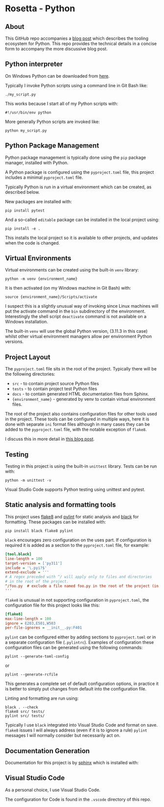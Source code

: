 # Rosetta - Python

## About

This GitHub repo accompanies a [blog post]() which describes the tooling ecosystem for Python. This repo provides the technical details in a concise form to accompany the more discussive blog post.

## Python interpreter

On Windows Python can be downloaded from [here](https://www.python.org/downloads/).

Typically I invoke Python scripts using a command line in Git Bash like:

```shell
./my_script.py
```

This works because I start all of my Python scripts with:

```shell
#!/usr/bin/env python
```
More generally Python scripts are invoked like:
```shell
python my_script.py
```

## Python Package Management

Python package management is typically done using the `pip` package manager, installed with Python.

A Python package is configured using the `pyproject.toml` file, this project includes a minimal `pyproject.toml` file.

Typically Python is run in a virtual environment which can be created, as described below.

New packages are installed with:

```shell
pip install pytest
```

And a so-called `editable` package can be installed in the local project using:

```shell
pip install -e .
```

This installs the local project so it is available to other projects, and updates when the code is changed.


## Virtual Environments

Virtual environments can be created using the built-in `venv` library:

```shell
python -m venv {environment_name}
```

It is then activated (on my Windows machine in Git Bash) with:

```shell
source {environment_name}/Scripts/activate
```

I suspect this is a slightly unusual way of invoking since Linux machines will put the activate command in the `bin` subdirectory of the environment. Interestingly the shell script `deactivate` command is not available on a Windows installation.

The built-in `venv` will use the global Python version, (3.11.3 in this case) whilst other virtual environment managers allow per environment Python versions.

## Project Layout

The `pyproject.toml` file sits in the root of the project. Typically there will be the following directories:

- `src` - to contain project source Python files
- `tests` - to contain project test Python files
- `docs` - to contain generated HTML documentation files from Sphinx.
- `{environment_name}` - generated by venv to contain virtual environment files.

The root of the project also contains configuration files for other tools used in the project. These tools can be configured in multiple ways, here it is done with separate `ini` format files although in many cases they can be added to the `pyproject.toml` file, with the notable exception of `flake8`.

I discuss this in more detail in [this blog post](https://ianhopkinson.org.uk/2022/02/understanding-setup-py-setup-cfg-and-pyproject-toml-in-python/).

## Testing

Testing in this project is using the built-in `unittest` library. Tests can be run with:

```shell
python -m unittest -v
```

Visual Studio Code supports Python testing using unittest and pytest.

## Static analysis and formatting tools

This project uses [flake8](https://flake8.pycqa.org/en/latest/) and [pylint](https://github.com/pylint-dev/pylint) for static analysis
 and [black](https://github.com/psf/black) for formatting. These packages can be installed with:

```shell
pip install black flake8 pylint
```

`black` encourages zero configuration on the uses part. If configuration is required it is added as a section to the `pyproject.toml` file, for example:
```ini
[tool.black]
line-length = 100
target-version = ['py311']
include = '\.pyi?$'
extend-exclude = '''
# A regex preceded with ^/ will apply only to files and directories
# in the root of the project.
^/foo.py  # exclude a file named foo.py in the root of the project (in addition to the defaults)
'''
```

`flake8` is unusual in not supporting configuration in `pyproject.toml`, the configuration file for this project looks like this:

```ini
[flake8]
max-line-length = 100
ignore = E203,E501,W503
per-file-ignores = __init__.py:F401
```

`pylint` can be configured either by adding sections to `pyproject.toml` or in a separate configuration file (`.pylintrc`). Examples of configuration these configuration files can be generated using the following commands:

```shell
pylint --generate-toml-config
```

or

```shell
pylint --generate-rcfile
```

This generates a complete set of default configuration options, in practice it is better to simply put changes from default into the configuration file.


Linting and formatting are run using:

```shell
black . --check
flake8 src/ tests/
pylint src/ tests/
```

Typically I use `black` integrated into Visual Studio Code and format on save. `flake8` issues I will always address (even if it is to ignore a rule)
`pylint` messages I will normally consider but necessarily act on.

## Documentation Generation

Documentation for this project is by [sphinx](https://www.sphinx-doc.org/en/master/) which is installed with:



## Visual Studio Code

As a personal choice, I use Visual Studio Code. 

The configuration for Code is found in the `.vscode` directory of this repo.
